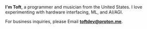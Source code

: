 **I'm Toft**, a programmer and musician from the United States. I love experimenting with hardware interfacing, ML, and AI/AGI.

For business inquiries, please Email **toftdev@proton.me**.

